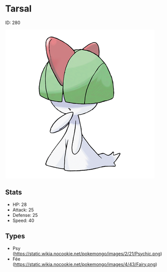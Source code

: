 # Tarsal


ID: 280

![](https://raw.githubusercontent.com/PokeAPI/sprites/master/sprites/pokemon/other/official-artwork/280.png "Tarsal")

## Stats


 - HP: 28
 - Attack: 25
 - Defense: 25
 - Speed: 40

## Types


 - Psy (https://static.wikia.nocookie.net/pokemongo/images/2/21/Psychic.png)
 - Fée (https://static.wikia.nocookie.net/pokemongo/images/4/43/Fairy.png)
